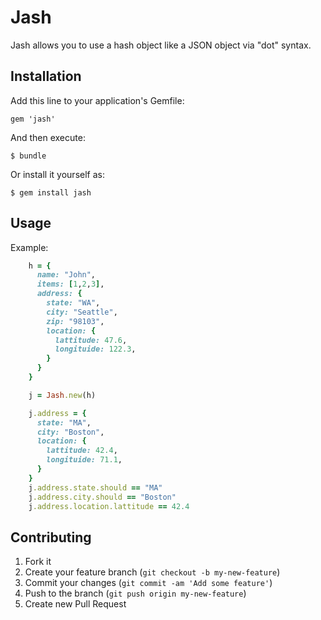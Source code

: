 # Jash

Jash allows you to use a hash object like a JSON object via "dot" syntax.

## Installation

Add this line to your application's Gemfile:

    gem 'jash'

And then execute:

    $ bundle

Or install it yourself as:

    $ gem install jash

## Usage
Example:

```ruby
    h = {
      name: "John",
      items: [1,2,3],
      address: {
        state: "WA",
        city: "Seattle",
        zip: "98103",
        location: {
          lattitude: 47.6,
          longituide: 122.3,
        }
      }
    }

    j = Jash.new(h)

    j.address = {
      state: "MA",
      city: "Boston",
      location: {
        lattitude: 42.4,
        longituide: 71.1,
      }
    }
    j.address.state.should == "MA"
    j.address.city.should == "Boston"
    j.address.location.lattitude == 42.4
```

## Contributing

1. Fork it
2. Create your feature branch (`git checkout -b my-new-feature`)
3. Commit your changes (`git commit -am 'Add some feature'`)
4. Push to the branch (`git push origin my-new-feature`)
5. Create new Pull Request
